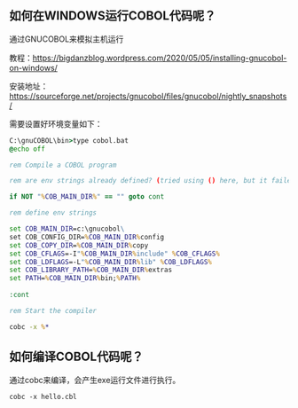 ## 如何在WINDOWS运行COBOL代码呢？

通过GNUCOBOL来模拟主机运行

教程：https://bigdanzblog.wordpress.com/2020/05/05/installing-gnucobol-on-windows/

安装地址：https://sourceforge.net/projects/gnucobol/files/gnucobol/nightly_snapshots/

需要设置好环境变量如下：

```cmd
C:\gnuCOBOL\bin>type cobol.bat
@echo off

rem Compile a COBOL program

rem are env strings already defined? (tried using () here, but it failed so goto it is

if NOT "%COB_MAIN_DIR%" == "" goto cont

rem define env strings

set COB_MAIN_DIR=c:\gnucobol\
set COB_CONFIG_DIR=%COB_MAIN_DIR%config
set COB_COPY_DIR=%COB_MAIN_DIR%copy
set COB_CFLAGS=-I"%COB_MAIN_DIR%include" %COB_CFLAGS%
set COB_LDFLAGS=-L"%COB_MAIN_DIR%lib" %COB_LDFLAGS%
set COB_LIBRARY_PATH=%COB_MAIN_DIR%extras
set PATH=%COB_MAIN_DIR%bin;%PATH%
	
:cont

rem Start the compiler

cobc -x %*
```



## 如何编译COBOL代码呢？

通过cobc来编译，会产生exe运行文件进行执行。

```
cobc -x hello.cbl
```

